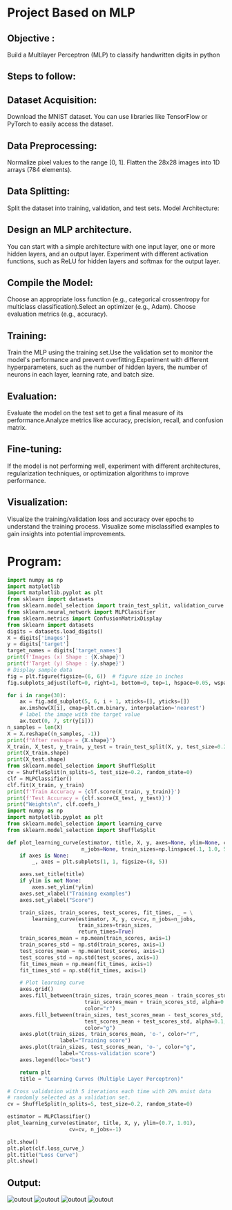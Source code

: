 # Project Based on MLP
## Objective :
 Build a Multilayer Perceptron (MLP) to classify handwritten digits in python
## Steps to follow:
## Dataset Acquisition:
Download the MNIST dataset. You can use libraries like TensorFlow or PyTorch to easily access the dataset.
## Data Preprocessing:
Normalize pixel values to the range [0, 1].
Flatten the 28x28 images into 1D arrays (784 elements).
## Data Splitting:
Split the dataset into training, validation, and test sets.
Model Architecture:
## Design an MLP architecture. 
You can start with a simple architecture with one input layer, one or more hidden layers, and an output layer.
Experiment with different activation functions, such as ReLU for hidden layers and softmax for the output layer.
## Compile the Model:
Choose an appropriate loss function (e.g., categorical crossentropy for multiclass classification).Select an optimizer (e.g., Adam).
Choose evaluation metrics (e.g., accuracy).
## Training:
Train the MLP using the training set.Use the validation set to monitor the model's performance and prevent overfitting.Experiment with different hyperparameters, such as the number of hidden layers, the number of neurons in each layer, learning rate, and batch size.
## Evaluation:

Evaluate the model on the test set to get a final measure of its performance.Analyze metrics like accuracy, precision, recall, and confusion matrix.
## Fine-tuning:
If the model is not performing well, experiment with different architectures, regularization techniques, or optimization algorithms to improve performance.
## Visualization:
Visualize the training/validation loss and accuracy over epochs to understand the training process. Visualize some misclassified examples to gain insights into potential improvements.

# Program:
```py
import numpy as np
import matplotlib
import matplotlib.pyplot as plt
from sklearn import datasets
from sklearn.model_selection import train_test_split, validation_curve
from sklearn.neural_network import MLPClassifier
from sklearn.metrics import ConfusionMatrixDisplay
from sklearn import datasets
digits = datasets.load_digits()
X = digits['images']
y = digits['target']
target_names = digits['target_names']
print(f'Images (x) Shape : {X.shape}')
print(f'Target (y) Shape : {y.shape}')
# Display sample data
fig = plt.figure(figsize=(6, 6))  # figure size in inches
fig.subplots_adjust(left=0, right=1, bottom=0, top=1, hspace=0.05, wspace=0.05)

for i in range(30):
    ax = fig.add_subplot(5, 6, i + 1, xticks=[], yticks=[])
    ax.imshow(X[i], cmap=plt.cm.binary, interpolation='nearest')
    # label the image with the target value
    ax.text(0, 7, str(y[i]))
n_samples = len(X)
X = X.reshape((n_samples, -1))
print(f"After reshape = {X.shape}")
X_train, X_test, y_train, y_test = train_test_split(X, y, test_size=0.2, random_state=32)
print(X_train.shape)
print(X_test.shape)
from sklearn.model_selection import ShuffleSplit
cv = ShuffleSplit(n_splits=5, test_size=0.2, random_state=0)
clf = MLPClassifier()
clf.fit(X_train, y_train)
print(f'Train Accuracy = {clf.score(X_train, y_train)}')
print(f'Test Accuracy = {clf.score(X_test, y_test)}')
print("Weights\n", clf.coefs_)
import numpy as np
import matplotlib.pyplot as plt
from sklearn.model_selection import learning_curve
from sklearn.model_selection import ShuffleSplit

def plot_learning_curve(estimator, title, X, y, axes=None, ylim=None, cv=None,
                        n_jobs=None, train_sizes=np.linspace(.1, 1.0, 5)):
    if axes is None:
        _, axes = plt.subplots(1, 1, figsize=(8, 5))

    axes.set_title(title)
    if ylim is not None:
        axes.set_ylim(*ylim)
    axes.set_xlabel("Training examples")
    axes.set_ylabel("Score")

    train_sizes, train_scores, test_scores, fit_times, _ = \
        learning_curve(estimator, X, y, cv=cv, n_jobs=n_jobs,
                       train_sizes=train_sizes,
                       return_times=True)
    train_scores_mean = np.mean(train_scores, axis=1)
    train_scores_std = np.std(train_scores, axis=1)
    test_scores_mean = np.mean(test_scores, axis=1)
    test_scores_std = np.std(test_scores, axis=1)
    fit_times_mean = np.mean(fit_times, axis=1)
    fit_times_std = np.std(fit_times, axis=1)

    # Plot learning curve
    axes.grid()
    axes.fill_between(train_sizes, train_scores_mean - train_scores_std,
                         train_scores_mean + train_scores_std, alpha=0.1,
                         color="r")
    axes.fill_between(train_sizes, test_scores_mean - test_scores_std,
                         test_scores_mean + test_scores_std, alpha=0.1,
                         color="g")
    axes.plot(train_sizes, train_scores_mean, 'o-', color="r",
                 label="Training score")
    axes.plot(train_sizes, test_scores_mean, 'o-', color="g",
                 label="Cross-validation score")
    axes.legend(loc="best")

    return plt
    title = "Learning Curves (Multiple Layer Perceptron)"

# Cross validation with 5 iterations each time with 20% mnist data 
# randomly selected as a validation set.
cv = ShuffleSplit(n_splits=5, test_size=0.2, random_state=0)

estimator = MLPClassifier()
plot_learning_curve(estimator, title, X, y, ylim=(0.7, 1.01),
                    cv=cv, n_jobs=-1)

plt.show()
plt.plot(clf.loss_curve_)
plt.title("Loss Curve")
plt.show()
```

## Output:
![outout](./Output/Figure_1.png)
![outout](./Output/Figure_2.png)
![outout](./Output/Figure_3.png)
![outout](./Output/Figure_4.png)

